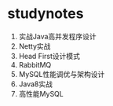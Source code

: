 # studynotes
1. 实战Java高并发程序设计
2. Netty实战
3. Head First设计模式
4. RabbitMQ
5. MySQL性能调优与架构设计
6. Java8实战
7. 高性能MySQL
